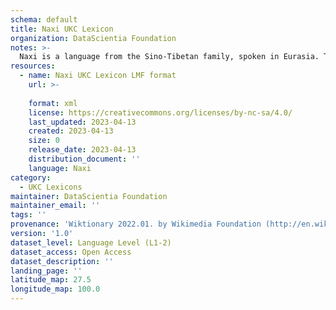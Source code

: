 ```yaml
---
schema: default
title: Naxi UKC Lexicon
organization: DataScientia Foundation
notes: >-
  Naxi is a language from the Sino-Tibetan family, spoken in Eurasia. The UKC Lexicon of Naxi is represented as a lexico-semantic network. It consists of words, word senses, synsets, as well as sense-level and synset-level relationships.
resources:
  - name: Naxi UKC Lexicon LMF format
    url: >-
      
    format: xml
    license: https://creativecommons.org/licenses/by-nc-sa/4.0/
    last_updated: 2023-04-13
    created: 2023-04-13
    size: 0
    release_date: 2023-04-13
    distribution_document: ''
    language: Naxi
category:
  - UKC Lexicons
maintainer: DataScientia Foundation
maintainer_email: ''
tags: ''
provenance: 'Wiktionary 2022.01. by Wikimedia Foundation (http://en.wiktionary.org); Princeton WordNet 2.1 by Princeton University (https://wordnet.princeton.edu)'
version: '1.0'
dataset_level: Language Level (L1-2)
dataset_access: Open Access
dataset_description: ''
landing_page: ''
latitude_map: 27.5
longitude_map: 100.0
---
```

